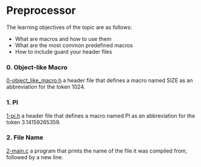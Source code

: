# Preprocessor
The learning objectives of the topic are as follows:
- What are macros and how to use them
- What are the most common predefined macros
- How to include guard your header files

### 0. Object-like Macro
[0-object_like_macro.h](./0-object_like_macro.h) a header file that defines a macro named SIZE as an abbreviation for the token 1024.

### 1. PI
[1-pi.h](./1-pi.h) a header file that defines a macro named PI as an abbreviation for the token 3.14159265359.

### 2. File Name
[2-main.c](./2-main.c) a program that prints the name of the file it was compiled from, followed by a new line.
